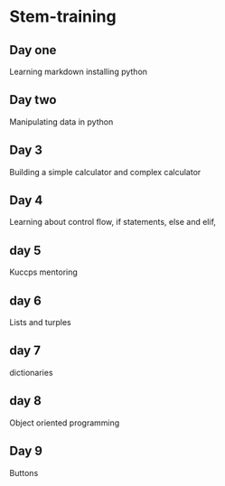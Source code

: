 # Stem-training
## Day one
Learning markdown installing python
## Day two
Manipulating data in python
## Day 3
Building a simple calculator and complex calculator
## Day 4
Learning about control flow, if statements, else and elif, 
## day 5
Kuccps mentoring 
## day 6
Lists and turples
## day 7
dictionaries 
## day 8
Object oriented programming 
## Day 9
Buttons 
